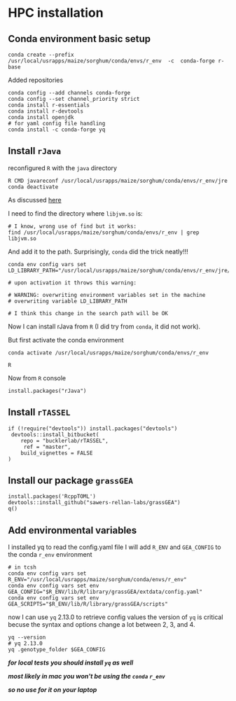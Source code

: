 # HPC installation

## Conda environment basic setup
```{bash}
conda create --prefix /usr/local/usrapps/maize/sorghum/conda/envs/r_env  -c  conda-forge r-base
```
Added repositories

```{bash}
conda config --add channels conda-forge   
conda config --set channel_priority strict
conda install r-essentials
conda install r-devtools
conda install openjdk
# for yaml config file handling
conda install -c conda-forge yq
```

## Install `rJava`
reconfigured `R` with the `java` directory

```{bash}
R CMD javareconf /usr/local/usrapps/maize/sorghum/conda/envs/r_env/jre
conda deactivate 
```

As discussed [here](https://stackoverflow.com/questions/58607146/unable-to-run-a-simple-jni-program-error-message-when-installing-rjava-on-r-3)

I need to find the directory where `libjvm.so` is:

```{bash}
# I know, wrong use of find but it works:
find /usr/local/usrapps/maize/sorghum/conda/envs/r_env | grep libjvm.so
```
And add it to the path. Surprisingly, `conda` did the trick neatly!!!

```{bash}
conda env config vars set LD_LIBRARY_PATH="/usr/local/usrapps/maize/sorghum/conda/envs/r_env/jre/lib/amd64/server:$LD_LIBRARY_PATH"

# upon activation it throws this warning:

# WARNING: overwriting environment variables set in the machine
# overwriting variable LD_LIBRARY_PATH

# I think this change in the search path will be OK 
```

Now I can install rJava from `R` (I did try from `conda`, it did not work).

But first activate the conda environment

```{bash}
conda activate /usr/local/usrapps/maize/sorghum/conda/envs/r_env

R
```

Now from `R` console
```{r}
install.packages("rJava")
```

## Install `rTASSEL`

```{r}
if (!require("devtools")) install.packages("devtools")
 devtools::install_bitbucket(
    repo = "bucklerlab/rTASSEL",
     ref = "master",
    build_vignettes = FALSE
)
```

## Install our package `grassGEA`

```{r}
install.packages('RcppTOML')
devtools::install_github("sawers-rellan-labs/grassGEA")
q()
```

## Add environmental variables

I installed  yq to read the config.yaml file
I will add  `R_ENV` and `GEA_CONFIG`
to the conda `r_env` environment

```{bash}
# in tcsh
conda env config vars set R_ENV="/usr/local/usrapps/maize/sorghum/conda/envs/r_env"
conda env config vars set env GEA_CONFIG="$R_ENV/lib/R/library/grassGEA/extdata/config.yaml"
conda env config vars set env GEA_SCRIPTS="$R_ENV/lib/R/library/grassGEA/scripts"
```

now I can use `yq` 2.13.0  to retrieve config values
the version of  `yq` is critical becuse the syntax and options change a lot between 2, 3, and 4.

```{bash}
yq --version
# yq 2.13.0
yq .genotype_folder $GEA_CONFIG
```

***for local tests you should install `yq` as well***

***most likely in mac you won't be using the `conda` `r_env`***

***so no use for it on your laptop***













